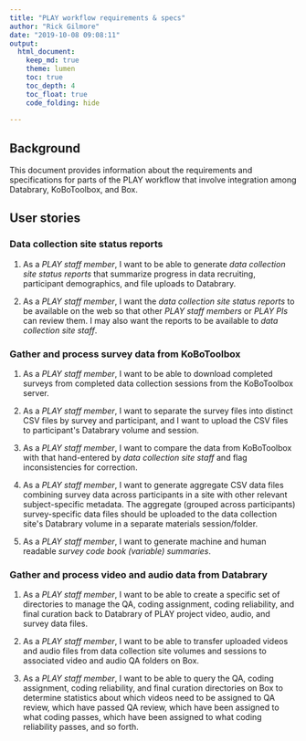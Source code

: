```yaml
---
title: "PLAY workflow requirements & specs"
author: "Rick Gilmore"
date: "2019-10-08 09:08:11"
output: 
  html_document:
    keep_md: true
    theme: lumen
    toc: true
    toc_depth: 4
    toc_float: true
    code_folding: hide
    
---
```


## Background

This document provides information about the requirements and specifications for parts of the PLAY workflow that involve integration among Databrary, KoBoToolbox, and Box.

## User stories

### Data collection site status reports

1. As a *PLAY staff member*, I want to be able to generate *data collection site status reports* that summarize progress in data recruiting, participant demographics, and file uploads to Databrary.

2. As a *PLAY staff member*, I want the *data collection site status reports* to be available on the web so that other *PLAY staff members* or *PLAY PIs* can review them. I may also want the reports to be available to *data collection site staff*.

### Gather and process survey data from KoBoToolbox

1. As a *PLAY staff member*, I want to be able to download completed surveys from completed data collection sessions from the KoBoToolbox server. 

2. As a *PLAY staff member*, I want to separate the survey files into distinct CSV files by survey and participant, and I want to upload the CSV files to participant's Databrary volume and session.

3. As a *PLAY staff member*, I want to compare the data from KoBoToolbox with that hand-entered by *data collection site staff* and flag inconsistencies for correction.

4. As a *PLAY staff member*, I want to generate aggregate CSV data files combining survey data across participants in a site with other relevant subject-specific metadata. The aggregate (grouped across participants) survey-specific data files should be uploaded to the data collection site's Databrary volume in a separate materials session/folder.

5. As a *PLAY staff member*, I want to generate machine and human readable *survey code book (variable) summaries*.

### Gather and process video and audio data from Databrary

1. As a *PLAY staff member*, I want to be able to create a specific set of directories to manage the QA, coding assignment, coding reliability, and final curation back to Databrary of PLAY project video, audio, and survey data files.

2. As a *PLAY staff member*, I want to be able to transfer uploaded videos and audio files from data collection site volumes and sessions to associated video and audio QA folders on Box.

3. As a *PLAY staff member*, I want to be able to query the QA, coding assignment, coding reliability, and final curation directories on Box to determine statistics about which videos need to be assigned to QA review, which have passed QA review, which have been assigned to what coding passes, which have been assigned to what coding reliability passes, and so forth.
